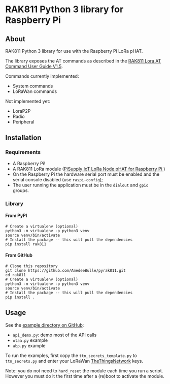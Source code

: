 # RAK811 Python 3 library for Raspberry Pi
## About
RAK811 Python 3 library for use with the Raspberry Pi LoRa pHAT.

The library exposes the AT commands as described in the [RAK811 Lora AT Command User Guide V1.5](http://docs.rakwireless.com/en/LoRa/RAK811/Software_Development/RAK811%C2%A0LoRa%C2%A0AT%C2%A0Command%C2%A0V1.5.pdf).

Commands currently implemented:
- System commands
- LoRaWan commands

Not implemented yet:
- LoraP2P
- Radio
- Peripheral

## Installation
### Requirements
- A Raspberry Pi!
- A RAK811 LoRa module ([PiSupply IoT LoRa Node pHAT for Raspberry Pi ](https://uk.pi-supply.com/products/iot-lora-node-phat-for-raspberry-pi))
- On the Raspberry Pi the hardware serial port must be enabled and the serial console disabled (use `raspi-config`);
- The user running the application must be in the `dialout` and `gpio` groups.

### Library
#### From PyPI
```
# Create a virtualenv (optional)
python3 -m virtualenv -p python3 venv
source venv/bin/activate
# Install the package -- this will pull the dependencies
pip install rak811
```

#### From GitHub
```
# Clone this repository
git clone https://github.com/AmedeeBulle/pyrak811.git
cd rak811
# Create a virtualenv (optional)
python3 -m virtualenv -p python3 venv
source venv/bin/activate
# Install the package -- this will pull the dependencies
pip install .
```

## Usage
See the [example directory on GitHub](https://github.com/AmedeeBulle/rak811/tree/master/examples):
- `api_demo.py`: demo most of the API calls
- `otaa.py` example
- `abp.py` example

To run the examples, first copy the `ttn_secrets_template.py` to `ttn_secrets.py` and enter your LoRaWan [TheThingsNetwork](https://www.thethingsnetwork.org) keys.

Note: you do not need to `hard_reset` the module each time you run a script.
However you must do it the first time after a (re)boot to activate the module.
